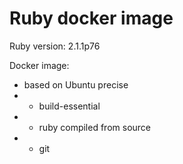 # Ruby docker image

Ruby version: 2.1.1p76

Docker image:

* based on Ubuntu precise
* + build-essential
* + ruby compiled from source
* + git
